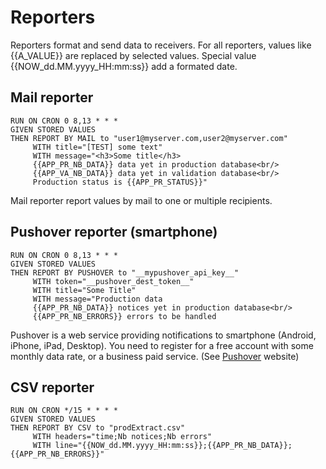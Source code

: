 # Reporters
Reporters format and send data to receivers.
For all reporters, values like {{A_VALUE}} are replaced by selected values.
Special value {{NOW_dd.MM.yyyy_HH:mm:ss}} add a formated date.


## Mail reporter
````
RUN ON CRON 0 8,13 * * *
GIVEN STORED VALUES
THEN REPORT BY MAIL to "user1@myserver.com,user2@myserver.com"
     WITH title="[TEST] some text"
     WITH message="<h3>Some title</h3>
     {{APP_PR_NB_DATA}} data yet in production database<br/>
     {{APP_VA_NB_DATA}} data yet in validation database<br/>
     Production status is {{APP_PR_STATUS}}"
````
Mail reporter report values by mail to one or multiple recipients.


## Pushover reporter (smartphone)
````
RUN ON CRON 0 8,13 * * *
GIVEN STORED VALUES
THEN REPORT BY PUSHOVER to "__mypushover_api_key__"
     WITH token="__pushover_dest_token__"
     WITH title="Some Title"
     WITH message="Production data
     {{APP_PR_NB_DATA}} notices yet in production database<br/>
     {{APP_PR_NB_ERRORS}} errors to be handled
````
Pushover is a web service providing notifications to smartphone (Android, iPhone, iPad, Desktop). You need to register for a free account with some monthly data rate, or a business paid service.
(See [Pushover](https://pushover.net/) website)


## CSV reporter
````
RUN ON CRON */15 * * * *
GIVEN STORED VALUES
THEN REPORT BY CSV to "prodExtract.csv"
     WITH headers="time;Nb notices;Nb errors"
     WITH line="{{NOW_dd.MM.yyyy_HH:mm:ss}};{{APP_PR_NB_DATA}};{{APP_PR_NB_ERRORS}}"
````

